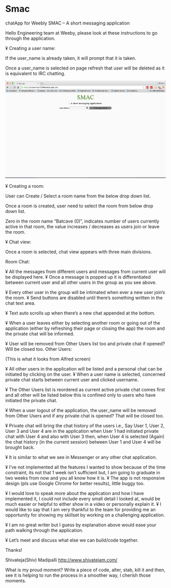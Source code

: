 # Smac
chatApp for Weebly
SMAC – A short messaging application

Hello Engineering team at Weeby, please look at these instructions to go through the application.

¥	Creating a user name: 

If the user_name is already taken, it will prompt that it is taken. 

Once a user_name is selected on page refresh that user will be deleted as it is equivalent to IRC chatting. 

![Alt text](/external_files/screenshots_smac/username.png?raw=true "UserName")

¥	Creating a room: 

User can Create / Select a room name from the below drop down list. 





































Once a room is created, user need to select the room from below drop down list.

Zero in the room name “Batcave (0)”, indicates number of users currently active in that room, the value increases / decreases as users join or leave the room.

¥	Chat view: 

Once a room is selected, chat view appears with three main divisions. 


































Room Chat:

¥	All the messages from different users and messages from current user will be displayed here. 
¥	Once a message is popped up it is differentiated between current user and all other users in the group as you see above. 

¥	Every other user in the group will be intimated when ever a new user join’s the room. 
¥	Send buttons are disabled until there’s something written in the chat text area. 

¥	Text auto scrolls up when there’s a new chat appended at the bottom. 


































¥	When a user leaves either by selecting another room or going out of the application (either by refreshing their page or closing the app) the room and the private chat will be informed. 

¥	User will be removed from Other Users list too and private chat if opened? Will be closed too. 
Other Users:




































(This is what it looks from Alfred screen)

¥	All other users in the application will be listed and a personal chat can be initiated by clicking on the user. 
¥	When a user name is selected, concerned private chat starts between current user and clicked username. 

¥	The Other Users list is reordered as current active private chat comes first and all other will be listed below this is confined only to users who have initiated the private chat. 

¥	When a user logout of the application, the user_name will be removed from Other Users and if any private chat is opened? That will be closed too. 

¥	Private chat will bring the chat history of the users i.e., 
Say User 1, User 2, User 3 and User 4 are in the application when User 1 had initiated private chat with User 4 and also with User 3 then, when User 4 is selected (Again) the chat history (in the current session) between User 1 and User 4 will be brought back. 

¥	It is similar to what we see in Messenger or any other chat application. 


¥	I’ve not implemented all the features I wanted to show because of the time constraint, its not that 1 week isn’t sufficient but, I am going to graduate in two weeks from now and you all know how it is. 
¥	The app is not responsive design (pls use Google Chrome for better results), little buggy too. 

¥	I would love to speak more about the application and how I have implemented it, I could not include every small detail I looked at, would be much easier or helpful to either show in a video or personally explain it. 
¥	I would like to say that I am very thankful to the team for providing me an opportunity for showing my skillset by working on a challenging application. 

¥	I am no great writer but I guess by explanation above would ease your path walking through the application. 

¥	Let’s meet and discuss what else we can build/code together. 

Thanks!

Shivateja(Shiv) Madipalli
http://www.shivatejam.com/

What is my proud moment? Write a piece of code, alter, stab, kill it and then, see it is helping to run the process in a smoother way, I cherish those moments.
